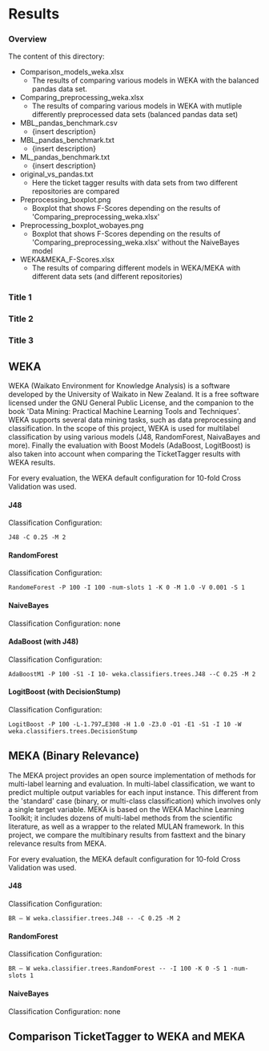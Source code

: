 # Results

### Overview

The content of this directory:

- Comparison_models_weka.xlsx
    - The results of comparing various models in WEKA with the balanced pandas data set.
- Comparing_preprocessing_weka.xlsx
    - The results of comparing various models in WEKA with mutliple differently preprocessed data sets (balanced pandas data set)
- MBL_pandas_benchmark.csv
    - {insert description}
- MBL_pandas_benchmark.txt
    - {insert description}
- ML_pandas_benchmark.txt
    - {insert description}
- original_vs_pandas.txt
    - Here the ticket tagger results with data sets from two different repositories are compared
- Preprocessing_boxplot.png
    - Boxplot that shows F-Scores depending on the results of 'Comparing_preprocessing_weka.xlsx'
- Preprocessing_boxplot_wobayes.png
    - Boxplot that shows F-Scores depending on the results of 'Comparing_preprocessing_weka.xlsx' without the NaiveBayes model
- WEKA&MEKA_F-Scores.xlsx
    - The results of comparing different models in WEKA/MEKA with different data sets (and different repositories)

### Title 1



### Title 2


### Title 3 




## WEKA

WEKA (Waikato Environment for Knowledge Analysis) is a software developed by the University of Waikato in New Zealand.
It is a free software licensed under the GNU General Public License, and the companion to the book 'Data Mining: Practical Machine Learning Tools and Techniques'.
WEKA supports several data mining tasks, such as data preprocessing and classification. In the scope of this project,
WEKA is used for multilabel classification by using various models (J48, RandomForest, NaivaBayes and more). Finally the evaluation 
with Boost Models (AdaBoost, LogitBoost) is also taken into account when comparing the TicketTagger results with WEKA results.

For every evaluation, the WEKA default configuration for 10-fold Cross Validation was used.

#### J48 

Classification Configuration: 
```
J48 -C 0.25 -M 2
```

#### RandomForest

Classification Configuration: 
```
RandomeForest -P 100 -I 100 -num-slots 1 -K 0 -M 1.0 -V 0.001 -S 1
```

#### NaiveBayes

Classification Configuration: none


#### AdaBoost (with J48)

Classification Configuration: 
```
AdaBoostM1 -P 100 -S1 -I 10- weka.classifiers.trees.J48 --C 0.25 -M 2
```

#### LogitBoost (with DecisionStump)

Classification Configuration: 
```
LogitBoost -P 100 -L-1.797…E308 -H 1.0 -Z3.0 -O1 -E1 -S1 -I 10 -W weka.classifiers.trees.DecisionStump
```







## MEKA (Binary Relevance)

The MEKA project provides an open source implementation of methods for multi-label learning and evaluation.
In multi-label classification, we want to predict multiple output variables for each input instance. 
This different from the 'standard' case (binary, or multi-class classification) which involves only a
single target variable. MEKA is based on the WEKA Machine Learning Toolkit; it includes dozens of multi-label
methods from the scientific literature, as well as a wrapper to the related MULAN framework. In this project,
we compare the multibinary results from fasttext and the binary relevance results from MEKA.

For every evaluation, the MEKA default configuration for 10-fold Cross Validation was used.

#### J48 

Classification Configuration: 
```
BR – W weka.classifier.trees.J48 -- -C 0.25 -M 2
```

#### RandomForest

Classification Configuration: 
```
BR – W weka.classifier.trees.RandomForest -- -I 100 -K 0 -S 1 -num-slots 1
```


#### NaiveBayes

Classification Configuration: none



## Comparison TicketTagger to WEKA and MEKA





